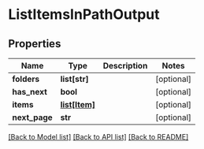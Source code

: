 # ListItemsInPathOutput

## Properties
Name | Type | Description | Notes
------------ | ------------- | ------------- | -------------
**folders** | **list[str]** |  | [optional] 
**has_next** | **bool** |  | [optional] 
**items** | [**list[Item]**](Item.md) |  | [optional] 
**next_page** | **str** |  | [optional] 

[[Back to Model list]](../README.md#documentation-for-models) [[Back to API list]](../README.md#documentation-for-api-endpoints) [[Back to README]](../README.md)


